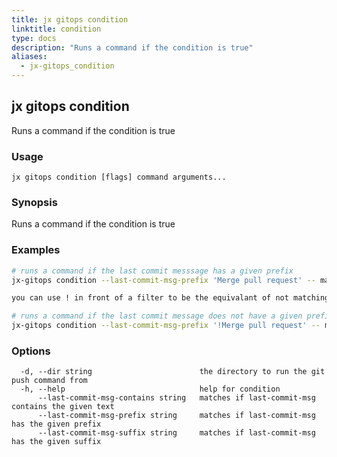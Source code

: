 ```yaml
---
title: jx gitops condition
linktitle: condition
type: docs
description: "Runs a command if the condition is true"
aliases:
  - jx-gitops_condition
---
```


## jx gitops condition

Runs a command if the condition is true

### Usage

```
jx gitops condition [flags] command arguments...
```

### Synopsis

Runs a command if the condition is true

### Examples

  ```bash
  # runs a command if the last commit messsage has a given prefix
  jx-gitops condition --last-commit-msg-prefix 'Merge pull request' -- make all commit push
  
  you can use ! in front of a filter to be the equivalant of not matching the condition. e.g.
  
  # runs a command if the last commit message does not have a given prefix
  jx-gitops condition --last-commit-msg-prefix '!Merge pull request' -- make all commit push

  ```
### Options

```
  -d, --dir string                        the directory to run the git push command from
  -h, --help                              help for condition
      --last-commit-msg-contains string   matches if last-commit-msg contains the given text
      --last-commit-msg-prefix string     matches if last-commit-msg has the given prefix
      --last-commit-msg-suffix string     matches if last-commit-msg has the given suffix
```

